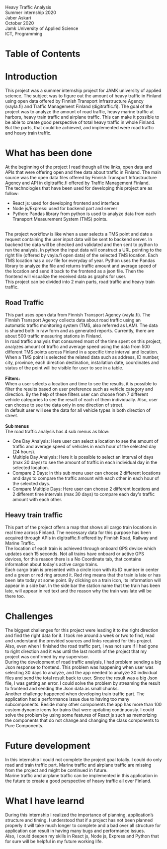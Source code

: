 Heavy Traffic Analysis<br/>
Summer internship 2020<br/>
Jaber Askari<br/>
October 2020<br/>
Jamk University of Applied Science<br/>
ICT, Programming<br/>

# Table of Contents
[](https://github.com/JaberAskari/TrafficAnalysis#introduction)
[](https://github.com/JaberAskari/TrafficAnalysis#what-has-been-done)
[](https://github.com/JaberAskari/TrafficAnalysis#road-traffic)
[](https://github.com/JaberAskari/TrafficAnalysis#heavy-train-traffic)
[](https://github.com/JaberAskari/TrafficAnalysis#challenges)
[](https://github.com/JaberAskari/TrafficAnalysis#future-development)
[](https://github.com/JaberAskari/TrafficAnalysis#future-development#what-i-have-learnd)

# Introduction

This project was a summer internship project for JAMK university of applied science. The subject was to figure out the amount of heavy traffic in Finland using open data offered by Finnish Transport Infrastructure Agency (vayla.fi) and Traffic Management Finland (digitraffic.fi).
The goal of the project was to analyze the amount of road traffic, heavy marine traffic at harbors, heavy train traffic and airplane traffic. This can make it possible to be able to create good perspective of total heavy traffic in whole Finland. But the parts, that could be achieved, and implemented were road traffic and heavy train traffic.

# What has been done

At the beginning of the project I read though all the links, open data and APIs that were offering open and free data about traffic in Finland. The main source was the open data files offered by Finnish Transport Infrastructure Agency and API in digitraffic.fi offered by Traffic Management Finland.<br/>
The technologies that have been used for developing this project are as follow:<br/>

- React js: used for developing frontend and interface
- Node js/Express: used for backend part and server
- Python: Pandas library from python is used to analyze data from each Transport Measurement System (TMS) points. 
<br/>
The project workflow is like when a user selects a TMS point and date a request containing the user input data will be sent to backend server. In backend the data will be checked and validated and then sent to python to run the analysis. In python the input data will construct a URL pointing to the right file (offered by vayla.fi open data) of the selected TMS location. Each TMS location has a csv file for everyday of year. Python uses the Pandas library to analyze the file and returns traffic amount and average speed of the location and send it back to the frontend as a json file. Then the frontend will visualize the received data as graphs for user.
<br/>
This project can be divided into 2 main parts, road traffic and heavy train traffic.

## Road Traffic

This part uses open data from Finnish Transport Agency (vayla.fi). The Finnish Transport Agency collects data about road traffic using an automatic traffic monitoring system (TMS, also referred as LAM). The data is shared both in raw form and as generated reports. Currently, there are about 500 traffic measuring stations in Finland. <br/>
In road traffic analysis that consumed most of the time spent on this project, analyzes amount of traffic and average speed using the data from 500 different TMS points across Finland in a specific time interval and location.<br/>
When a TMS point is selected the related data such as address, ID number, city, province, each direction destination, installation date, coordinates and status of the point will be visible for user to see in a table.<br/><br/>
**Filters:**<br/>
When a user selects a location and time to see the results, it is possible to filter the results based on user preference such as vehicle category and direction. By the help of these filters user can choose from 7 different vehicle categories to see the result of each of them individually. Also, user can choose to see the data only in one direction of street.<br/>
In default user will see the data for all vehicle types in both direction of street.<br/><br/>
**Sub menus**<br/>
The road traffic analysis has 4 sub menus as blow:<br/>

- One Day Analysis: Here user can select a location to see the amount of traffic and average speed of vehicles in each hour of the selected day (24 hours).
- Multiple Day Analysis: Here it is possible to select an interval of days (max 30 days) to see the amount of traffic in each individual day in the selected location.
- Compare 2 Days: In this sub menu user can choose 2 different locations and days to compare the traffic amount with each other in each hour of the selected days.
- Compare Multiple Days: Here user can choose 2 different locations and 2 different time intervals (max 30 days) to compare each day's traffic amount with each other.

## Heavy train traffic

This part of the project offers a map that shows all cargo train locations in real time across Finland. The necessary data for this purpose has been acquired through APIs in digitraffic.fi offered by Finnish Road, Railway and Marine Traffic.<br/>
The location of each train is achieved through onboard GPS device which updates each 15 seconds. Not all trains have onboard or active GPS devices, for this reason there is a No Coordinate tab, that contains information about today's active cargo trains.<br/>
Each cargo train is presented with a circle icon with its ID number in center and a green or red ring around it. Red ring means that the train is late or has been late today at some point. By clicking on a train icon, its information will appear in a side bar. In the side bar the station name that the train has been late, will appear in red text and the reason why the train was late will be there too.<br/>

# Challenges

The biggest challenges for this project were leading it to the right direction and find the right data for it. I took me around a week or two to find, read and understand the provided sources and links required for this project. Also, even when I finished the road traffic part, I was not sure if I had gone to right direction and it was until the last month of the project that my project was confirmed by my supervisor.<br/>
During the development of road traffic analysis, I had problem sending a big Json response to frontend. This problem was happening when user was selecting 30 days to analyze, and the app needed to analyze 30 individual files and send the total result back to user. Since the result was a big Json file, I was getting an error. I could solve the problem by streaming the result to frontend and sending the Json data as small chunks.<br/>
Another challenge happened when developing train traffic part. The application had a performance issue due to having too many subcomponents. Beside many other components the app has more than 100 custom dynamic icons for trains that were updating continuously. I could solve the problem by using some features of React js such as memorizing the components that do not change and changing the class components to Pure Components.<br/>

# Future development

In this internship I could not complete the project goal totally. I could do only road and train traffic part. Marine traffic and airplane traffic are missing from the project and might be continued in future.<br/>
Marine traffic and airplane traffic can be implemented in this application in the future to create a good perspective of heavy traffic all over Finland.<br/>
# What I have learnd
During this internship I realized the importance of planning, application’s structure and timing. I understood that if a project has not been planned properly it will take much longer to complete and a bad over all structure for application can result in having many bugs and performance issues. <br/>
Also, I could deepen my skills in React js, Node js, Express and Python that for sure will be helpful in my future working life.

